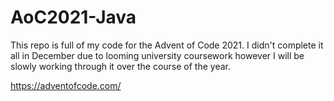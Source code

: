 # AoC2021-Java

This repo is full of my code for the Advent of Code 2021. I didn't complete it all in December due to looming university coursework however I will be slowly working through it over the course of the year.

https://adventofcode.com/
